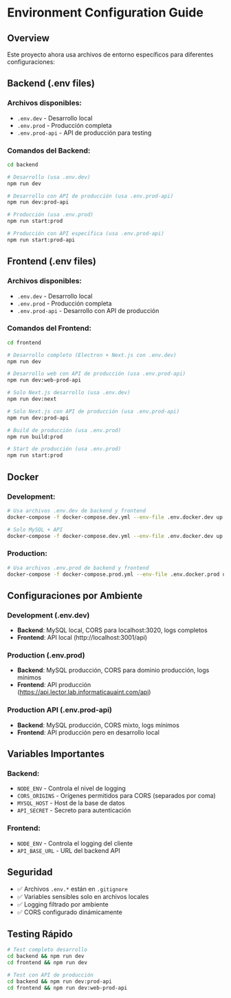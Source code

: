 # Environment Configuration Guide

## Overview

Este proyecto ahora usa archivos de entorno específicos para diferentes configuraciones:

## Backend (.env files)

### Archivos disponibles:
- `.env.dev` - Desarrollo local
- `.env.prod` - Producción completa  
- `.env.prod-api` - API de producción para testing

### Comandos del Backend:
```bash
cd backend

# Desarrollo (usa .env.dev)
npm run dev

# Desarrollo con API de producción (usa .env.prod-api)
npm run dev:prod-api

# Producción (usa .env.prod)
npm run start:prod

# Producción con API específica (usa .env.prod-api)
npm run start:prod-api
```

## Frontend (.env files)

### Archivos disponibles:
- `.env.dev` - Desarrollo local
- `.env.prod` - Producción completa
- `.env.prod-api` - Desarrollo con API de producción

### Comandos del Frontend:
```bash
cd frontend

# Desarrollo completo (Electron + Next.js con .env.dev)
npm run dev

# Desarrollo web con API de producción (usa .env.prod-api) 
npm run dev:web-prod-api

# Solo Next.js desarrollo (usa .env.dev)
npm run dev:next

# Solo Next.js con API de producción (usa .env.prod-api)
npm run dev:prod-api

# Build de producción (usa .env.prod)
npm run build:prod

# Start de producción (usa .env.prod)
npm run start:prod
```

## Docker

### Development:
```bash
# Usa archivos .env.dev de backend y frontend
docker-compose -f docker-compose.dev.yml --env-file .env.docker.dev up

# Solo MySQL + API
docker-compose -f docker-compose.dev.yml --env-file .env.docker.dev up mysql-dev api-dev
```

### Production:
```bash
# Usa archivos .env.prod de backend y frontend  
docker-compose -f docker-compose.prod.yml --env-file .env.docker.prod up
```

## Configuraciones por Ambiente

### Development (.env.dev)
- **Backend**: MySQL local, CORS para localhost:3020, logs completos
- **Frontend**: API local (http://localhost:3001/api)

### Production (.env.prod)  
- **Backend**: MySQL producción, CORS para dominio producción, logs mínimos
- **Frontend**: API producción (https://api.lector.lab.informaticauaint.com/api)

### Production API (.env.prod-api)
- **Backend**: MySQL producción, CORS mixto, logs mínimos
- **Frontend**: API producción pero en desarrollo local

## Variables Importantes

### Backend:
- `NODE_ENV` - Controla el nivel de logging
- `CORS_ORIGINS` - Orígenes permitidos para CORS (separados por coma)
- `MYSQL_HOST` - Host de la base de datos
- `API_SECRET` - Secreto para autenticación

### Frontend:
- `NODE_ENV` - Controla el logging del cliente
- `API_BASE_URL` - URL del backend API

## Seguridad

- ✅ Archivos `.env.*` están en `.gitignore`
- ✅ Variables sensibles solo en archivos locales
- ✅ Logging filtrado por ambiente
- ✅ CORS configurado dinámicamente

## Testing Rápido

```bash
# Test completo desarrollo
cd backend && npm run dev
cd frontend && npm run dev

# Test con API de producción
cd backend && npm run dev:prod-api  
cd frontend && npm run dev:web-prod-api
```